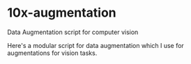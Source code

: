 # 10x-augmentation
Data Augmentation script for computer vision

Here's a modular script for data augmentation which I use for augmentations for vision tasks.
